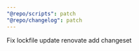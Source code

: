 ```yaml
---
"@repo/scripts": patch
"@repo/changelog": patch
---
```


Fix lockfile update renovate add changeset
